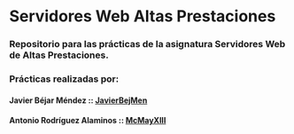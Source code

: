 # Servidores Web Altas Prestaciones
### Repositorio para las prácticas de la asignatura Servidores Web de Altas Prestaciones.
### Prácticas realizadas por:
#### Javier Béjar Méndez :: [JavierBejMen](https://github.com/JavierBejMen)
####  Antonio Rodríguez Alaminos :: [McMayXIII](https://github.com/McMayXIII)

